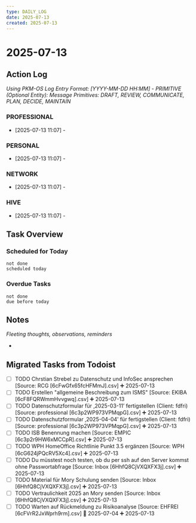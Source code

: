 ```yaml
---
type: DAILY_LOG
date: 2025-07-13
created: 2025-07-13
---
```


# 2025-07-13

## Action Log

_Using PKM-OS Log Entry Format: [YYYY-MM-DD HH:MM] - PRIMITIVE (Optional Entity): Message_
_Primitives: DRAFT, REVIEW, COMMUNICATE, PLAN, DECIDE, MAINTAIN_

### PROFESSIONAL

- [2025-07-13 11:07] -

### PERSONAL

- [2025-07-13 11:07] -

### NETWORK

- [2025-07-13 11:07] -

### HIVE

- [2025-07-13 11:07] -

## Task Overview

### Scheduled for Today
```tasks
not done
scheduled today
```

### Overdue Tasks
```tasks
not done
due before today
```

## Notes

_Fleeting thoughts, observations, reminders_

-


## Migrated Tasks from Todoist

- [ ] TODO Chrstian Strebel zu Datenschutz und InfoSec ansprechen [Source: RCG [6cFwGfx65fcHFMmJ].csv] ➕ 2025-07-13
- [ ] TODO Erstellen "allgemeine Beschreibung zum ISMS" [Source: EKIBA [6cF8FQRWmmHvvgwq].csv] ➕ 2025-07-13
- [ ] TODO Datenschutzformular für ‚2025-03-11’ fertigstellen (Client: fdfri) [Source: professional [6c3p2WP973VPMqpG].csv] ➕ 2025-07-13
- [ ] TODO Datenschutzformular ‚2025-04-04’ für fertigstellen (Client: fdfri) [Source: professional [6c3p2WP973VPMqpG].csv] ➕ 2025-07-13
- [ ] TODO ISB Benennung machen [Source: EMPIC [6c3p2r9HW6xMCCpR].csv] ➕ 2025-07-13
- [ ] TODO WPH HomeOffice Richtlinie Punkt 3.5 ergänzen [Source: WPH [6cG624jPQcRV5Xc4].csv] ➕ 2025-07-13
- [ ] TODO Du müsstest noch testen, ob du per ssh auf den Server kommst ohne Passwortabfrage [Source: Inbox [6HhfQ8CjVXQXFX3j].csv] ➕ 2025-07-13
- [ ] TODO Material für Mory Schulung senden [Source: Inbox [6HhfQ8CjVXQXFX3j].csv] ➕ 2025-07-13
- [ ] TODO Vertraulichkeit 2025 an Mory senden [Source: Inbox [6HhfQ8CjVXQXFX3j].csv] ➕ 2025-07-13
- [ ] TODO Warten auf Rückmeldung zu Risikoanalyse [Source: EHFREI [6cFVrR2JxWprh9rm].csv] 📅 2025-07-04 ➕ 2025-07-13
